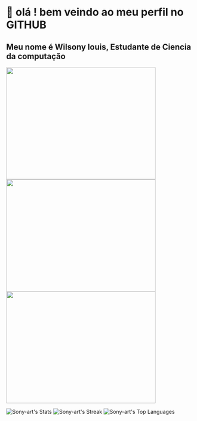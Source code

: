 # 👋 olá ! bem veindo ao meu perfil no GITHUB
## Meu nome é Wilsony louis, Estudante de Ciencia da computação
<img src = "" width = "400" height = "300" />
<img src = "" width = "400" height = "300" />
<img src = "" width = "400" height = "300" />

![Sony-art's Stats](https://github-readme-stats.vercel.app/api?username=Sony-art&theme=vue-dark&show_icons=true&hide_border=true&count_private=true)
![Sony-art's Streak](https://github-readme-streak-stats.herokuapp.com/?user=Sony-art&theme=vue-dark&hide_border=true)
![Sony-art's Top Languages](https://github-readme-stats.vercel.app/api/top-langs/?username=Sony-art&theme=vue-dark&show_icons=true&hide_border=true&layout=compact)
